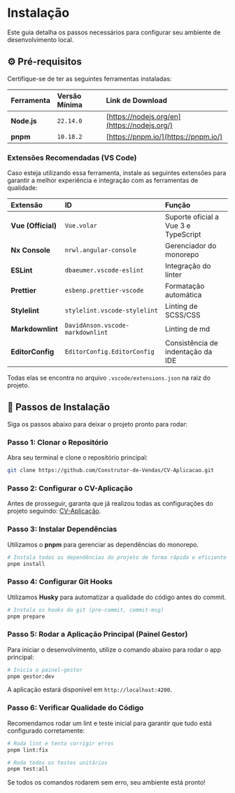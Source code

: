 # Instalação

Este guia detalha os passos necessários para configurar seu ambiente de desenvolvimento local.

## ⚙️ Pré-requisitos

Certifique-se de ter as seguintes ferramentas instaladas:

| Ferramenta  | Versão Mínima | Link de Download                             |
| :---------- | :------------ | :------------------------------------------- |
| **Node.js** | `22.14.0`     | [https://nodejs.org/en](https://nodejs.org/) |
| **pnpm**    | `10.18.2`     | [https://pnpm.io/](https://pnpm.io/)         |

### Extensões Recomendadas (VS Code)

Caso esteja utilizando essa ferramenta, instale as seguintes extensões para garantir a melhor experiência e integração com as ferramentas de qualidade:

| Extensão           | ID                               | Função                               |
| :----------------- | :------------------------------- | :----------------------------------- |
| **Vue (Official)** | `Vue.volar`                      | Suporte oficial a Vue 3 e TypeScript |
| **Nx Console**     | `nrwl.angular-console`           | Gerenciador do monorepo              |
| **ESLint**         | `dbaeumer.vscode-eslint`         | Integração do linter                 |
| **Prettier**       | `esbenp.prettier-vscode`         | Formatação automática                |
| **Stylelint**      | `stylelint.vscode-stylelint`     | Linting de SCSS/CSS                  |
| **Markdownlint**   | `DavidAnson.vscode-markdownlint` | Linting de md                        |
| **EditorConfig**   | `EditorConfig.EditorConfig`      | Consistência de indentação da IDE    |

Todas elas se encontra no arquivo `.vscode/extensions.json` na raiz do projeto.

## 🚀 Passos de Instalação

Siga os passos abaixo para deixar o projeto pronto para rodar:

### Passo 1: Clonar o Repositório

Abra seu terminal e clone o repositório principal:

```bash
git clone https://github.com/Construtor-de-Vendas/CV-Aplicacao.git
```

### Passo 2: Configurar o CV-Aplicação

Antes de prosseguir, garanta que já realizou todas as configurações do projeto seguindo: [CV-Aplicação](https://github.com/Construtor-de-Vendas/CV-Aplicacao/wiki).

### Passo 3: Instalar Dependências

Utilizamos o **pnpm** para gerenciar as dependências do monorepo.

```bash
# Instala todas as dependências do projeto de forma rápida e eficiente
pnpm install
```

### Passo 4: Configurar Git Hooks

Utilizamos **Husky** para automatizar a qualidade do código antes do commit.

```bash
# Instala os hooks do git (pre-commit, commit-msg)
pnpm prepare
```

### Passo 5: Rodar a Aplicação Principal (Painel Gestor)

Para iniciar o desenvolvimento, utilize o comando abaixo para rodar o app principal:

```bash
# Inicia o painel-gestor
pnpm gestor:dev
```

A aplicação estará disponível em `http://localhost:4200`.

### Passo 6: Verificar Qualidade do Código

Recomendamos rodar um lint e teste inicial para garantir que tudo está configurado corretamente:

```bash
# Roda lint e tenta corrigir erros
pnpm lint:fix

# Roda todos os testes unitários
pnpm test:all
```

Se todos os comandos rodarem sem erro, seu ambiente está pronto!

